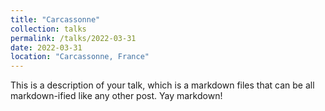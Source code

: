 ```yaml
---
title: "Carcassonne"
collection: talks
permalink: /talks/2022-03-31
date: 2022-03-31
location: "Carcassonne, France"
---
```


This is a description of your talk, which is a markdown files that can be all markdown-ified like any other post. Yay markdown!
